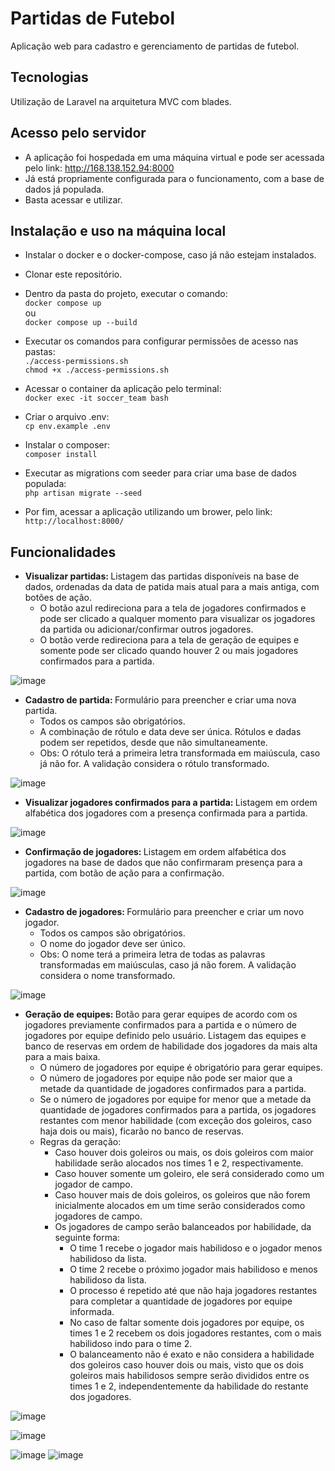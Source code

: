 # Partidas de Futebol
Aplicação web para cadastro e gerenciamento de partidas de futebol.

## Tecnologias
Utilização de Laravel na arquitetura MVC com blades.

## Acesso pelo servidor
* A aplicação foi hospedada em uma máquina virtual e pode ser acessada pelo link: <a href="http://168.138.152.94:8000/">http://168.138.152.94:8000</a>
* Já está propriamente configurada para o funcionamento, com a base de dados já populada.
* Basta acessar e utilizar.


## Instalação e uso na máquina local
* Instalar o docker e o docker-compose, caso já não estejam instalados.

* Clonar este repositório.

* Dentro da pasta do projeto, executar o comando:
  <br/> ```docker compose up```
  <br/>    ou
  <br/> ```docker compose up --build```

* Executar os comandos para configurar permissões de acesso nas pastas:
  <br/> ```./access-permissions.sh```
  <br/> ```chmod +x ./access-permissions.sh```

* Acessar o container da aplicação pelo terminal:
  <br/> ```docker exec -it soccer_team bash```
  
* Criar o arquivo .env:
  <br/> ```cp env.example .env```

* Instalar o composer:
  <br/> ```composer install```

* Executar as migrations com seeder para criar uma base de dados populada:
  <br/> ```php artisan migrate --seed```

* Por fim, acessar a aplicação utilizando um brower, pelo link:
  <br/> ```http://localhost:8000/```

## Funcionalidades
* <b> Visualizar partidas: </b> Listagem das partidas disponíveis na base de dados, ordenadas da data de patida mais atual para a mais antiga, com botões de ação.
  * O botão azul redireciona para a tela de jogadores confirmados e pode ser clicado a qualquer momento para visualizar os jogadores da partida ou adicionar/confirmar outros jogadores.
  * O botão verde redireciona para a tela de geração de equipes e somente pode ser clicado quando houver 2 ou mais jogadores confirmados para a partida.
  
![image](https://github.com/LaraAyrolla/Soccer-Games/assets/72223107/421d0e69-3b56-4cf6-9b44-c4924a02b80c)

* <b> Cadastro de partida: </b> Formulário para preencher e criar uma nova partida.
  * Todos os campos são obrigatórios.
  * A combinação de rótulo e data deve ser única. Rótulos e dadas podem ser repetidos, desde que não simultaneamente.
  * Obs: O rótulo terá a primeira letra transformada em maiúscula, caso já não for. A validação considera o rótulo transformado.
  
![image](https://github.com/LaraAyrolla/Soccer-Games/assets/72223107/bc3410a0-0fdf-4d7a-92d8-279edcec7a75)

* <b> Visualizar jogadores confirmados para a partida: </b> Listagem em ordem alfabética dos jogadores com a presença confirmada para a partida.

![image](https://github.com/LaraAyrolla/Soccer-Games/assets/72223107/1f41fe31-d639-4e8c-8b52-fad33e16122b)

* <b> Confirmação de jogadores: </b> Listagem em ordem alfabética dos jogadores na base de dados que não confirmaram presença para a partida, com botão de ação para a confirmação.

![image](https://github.com/LaraAyrolla/Soccer-Games/assets/72223107/b93885a1-9e3b-4c45-8c66-cfea36c0e402)


* <b> Cadastro de jogadores: </b> Formulário para preencher e criar um novo jogador.
  * Todos os campos são obrigatórios.
  * O nome do jogador deve ser único.
  * Obs: O nome terá a primeira letra de todas as palavras transformadas em maiúsculas, caso já não forem. A validação considera o nome transformado.

![image](https://github.com/LaraAyrolla/Soccer-Games/assets/72223107/6bfbc86d-d44c-4dba-8582-4e328fbf4f66)

* <b> Geração de equipes: </b> Botão para gerar equipes de acordo com os jogadores previamente confirmados para a partida e o número de jogadores por equipe definido pelo usuário. Listagem das equipes e banco de reservas em ordem de habilidade dos jogadores da mais alta para a mais baixa.
  * O número de jogadores por equipe é obrigatório para gerar equipes.
  * O número de jogadores por equipe não pode ser maior que a metade da quantidade de jogadores confirmados para a partida.
  * Se o número de jogadores por equipe for menor que a metade da quantidade de jogadores confirmados para a partida, os jogadores restantes com menor habilidade (com exceção dos goleiros, caso haja dois ou mais), ficarão no banco de reservas.
  * Regras da geração:
    * Caso houver dois goleiros ou mais, os dois goleiros com maior habilidade serão alocados nos times 1 e 2, respectivamente.
    * Caso houver somente um goleiro, ele será considerado como um jogador de campo.
    * Caso houver mais de dois goleiros, os goleiros que não forem inicialmente alocados em um time serão considerados como jogadores de campo.
    * Os jogadores de campo serão balanceados por habilidade, da seguinte forma:
      * O time 1 recebe o jogador mais habilidoso e o jogador menos habilidoso da lista.
      * O time 2 recebe o próximo jogador mais habilidoso e menos habilidoso da lista.
      * O processo é repetido até que não haja jogadores restantes para completar a quantidade de jogadores por equipe informada.
      * No caso de faltar somente dois jogadores por equipe, os times 1 e 2 recebem os dois jogadores restantes, com o mais habilidoso indo para o time 2.
      * O balanceamento não é exato e não considera a habilidade dos goleiros caso houver dois ou mais, visto que os dois goleiros mais habilidosos sempre serão divididos entre os times 1 e 2, independentemente da habilidade do restante dos jogadores.

![image](https://github.com/LaraAyrolla/Soccer-Games/assets/72223107/261396f9-68c0-45e0-ab48-55fe5d96b713)

![image](https://github.com/LaraAyrolla/Soccer-Games/assets/72223107/a9635a8b-d82d-45e7-a61c-43e599557880)

![image](https://github.com/LaraAyrolla/Soccer-Games/assets/72223107/802ebab6-9a17-4207-aef7-3a3d563a4b23)
![image](https://github.com/LaraAyrolla/Soccer-Games/assets/72223107/be7c46d9-f680-467d-84e8-26f4165791b7)

